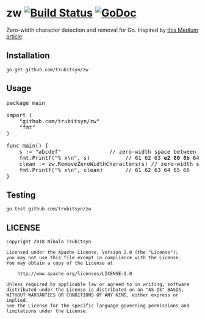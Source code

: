 # zw [![Build Status](https://travis-ci.org/trubitsyn/zw.svg?branch=master)](https://travis-ci.org/trubitsyn/zw) [![GoDoc](https://godoc.org/github.com/trubitsyn/zw?status.png)](https://godoc.org/github.com/trubitsyn/zw)
Zero-width character detection and removal for Go. Inspired by [this Medium article](https://medium.com/@umpox/be-careful-what-you-copy-invisibly-inserting-usernames-into-text-with-zero-width-characters-18b4e6f17b66).

## Installation
`go get github.com/trubitsyn/zw`

## Usage
<pre>
package main

import (
	"github.com/trubitsyn/zw"
	"fmt"
)

func main() {
	s := "abc​def"				 // zero-width space between "c" and "d"
	fmt.Printf("% x\n", s)			 // 61 62 63 <b>e2 80 8b</b> 64 65 66
	clean := zw.RemoveZeroWidthCharacters(s) // zero-width space is in bold
	fmt.Printf("% x\n", clean)		 // 61 62 63 64 65 66
}
</pre>

## Testing
`go test github.com/trubitsyn/zw`

## LICENSE
```
Copyright 2018 Nikola Trubitsyn

Licensed under the Apache License, Version 2.0 (the "License");
you may not use this file except in compliance with the License.
You may obtain a copy of the License at

    http://www.apache.org/licenses/LICENSE-2.0

Unless required by applicable law or agreed to in writing, software
distributed under the License is distributed on an "AS IS" BASIS,
WITHOUT WARRANTIES OR CONDITIONS OF ANY KIND, either express or implied.
See the License for the specific language governing permissions and
limitations under the License.
```
